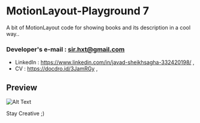 # MotionLayout-Playground 7

A bit of MotionLayout code for showing books and its description in a cool way..


   ### **Developer's e-mail : sir.hxt@gmail.com** 
   - LinkedIn : https://www.linkedin.com/in/javad-sheikhsagha-332420198/ ,
   - CV :  https://docdro.id/3JamRGy ,

## Preview

![Alt Text](https://github.com/JavadSheikhsagha/MotionLayout_Playground2/blob/main/20210423_223712.gif)


Stay Creative ;)

